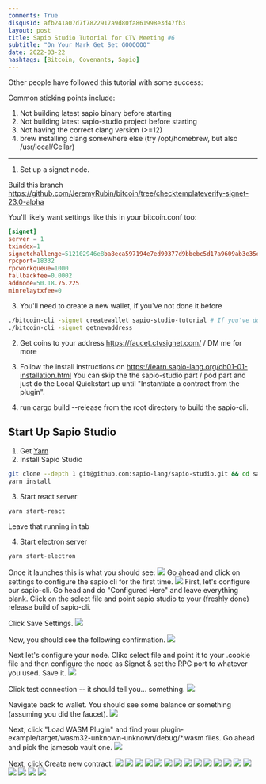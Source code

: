 ```yaml
---
comments: True
disqusId: afb241a07d7f7822917a9d80fa861998e3d47fb3
layout: post
title: Sapio Studio Tutorial for CTV Meeting #6
subtitle: "On Your Mark Get Set GOOOOOO"
date: 2022-03-22
hashtags: [Bitcoin, Covenants, Sapio]
---
```


Other people have followed this tutorial with some success:

Common sticking points include:

1. Not building latest sapio binary before starting
1. Not building latest sapio-studio project before starting
1. Not having the correct clang version (>=12)
1. brew installing clang somewhere else (try /opt/homebrew, but also /usr/local/Cellar)

----------
1. Set up a signet node. 

Build this branch https://github.com/JeremyRubin/bitcoin/tree/checktemplateverify-signet-23.0-alpha


You'll likely want settings like this in
   your bitcoin.conf too:
```toml
[signet]
server = 1
txindex=1
signetchallenge=512102946e8ba8eca597194e7ed90377d9bbebc5d17a9609ab3e35e706612ee882759351ae 
rpcport=18332
rpcworkqueue=1000
fallbackfee=0.0002
addnode=50.18.75.225
minrelaytxfee=0
```

3. You'll need to create a new wallet, if you've not done it before

```bash
./bitcoin-cli -signet createwallet sapio-studio-tutorial # If you've done this before fine
./bitcoin-cli -signet getnewaddress
```

2. Get coins to your address https://faucet.ctvsignet.com/ / DM me for more

2. Follow the install instructions on
   https://learn.sapio-lang.org/ch01-01-installation.html You can skip the the
   sapio-studio part / pod part and just do the Local Quickstart up until
   "Instantiate a contract from the plugin".
2. run cargo build --release from the root directory to build the sapio-cli.

## Start Up Sapio Studio
1. Get [Yarn](https://yarnpkg.com/getting-started/install)
2. Install Sapio Studio
```bash
git clone --depth 1 git@github.com:sapio-lang/sapio-studio.git && cd sapio-studio
yarn install
```
3. Start react server
```bash
yarn start-react
```
Leave that running in  tab

4. Start electron server
```bash
yarn start-electron
```

Once it launches this is what you should see:
![](/public/img/bitcoin/sapio-studio-tut-ctv6/1-sapio-studio-init.png)
Go ahead and click on settings to configure the sapio cli for the first time.
![](/public/img/bitcoin/sapio-studio-tut-ctv6/Screen-Shot-2022-03-22-at-10.16.35-AM.png)
First, let's configure our sapio-cli. Go head and do "Configured Here" and leave
everything blank. Click on the select file and point sapio studio to your (freshly done) release build of sapio-cli.

Click Save Settings.
![](/public/img/bitcoin/sapio-studio-tut-ctv6/Screen-Shot-2022-03-22-at-10.17.37-AM.png)

Now, you should see the following confirmation.
![](/public/img/bitcoin/sapio-studio-tut-ctv6/Screen-Shot-2022-03-22-at-10.18.09-AM.png)

Next let's configure your node. Clikc select file and point it to your
.cookie file and then configure the node as Signet & set the RPC port to whatever you used. Save it.
![](/public/img/bitcoin/sapio-studio-tut-ctv6/Screen-Shot-2022-03-22-at-10.18.59-AM.png)

Click test connection -- it should tell you... something.
![](/public/img/bitcoin/sapio-studio-tut-ctv6/Screen-Shot-2022-03-22-at-10.19.39-AM.png)

Navigate back to wallet. You should see some balance or something (assuming you did the faucet).
![](/public/img/bitcoin/sapio-studio-tut-ctv6/Screen-Shot-2022-03-22-at-10.20.12-AM.png)

Next, click "Load WASM Plugin" and find your plugin-example/target/wasm32-unknown-unknown/debug/*.wasm files. Go ahead and pick the jamesob vault one.
![](/public/img/bitcoin/sapio-studio-tut-ctv6/Screen-Shot-2022-03-22-at-10.20.41-AM.png)

Next, click Create new contract.
![](/public/img/bitcoin/sapio-studio-tut-ctv6/Screen-Shot-2022-03-22-at-10.21.17-AM.png)
![](/public/img/bitcoin/sapio-studio-tut-ctv6/Screen-Shot-2022-03-22-at-10.22.07-AM.png)
![](/public/img/bitcoin/sapio-studio-tut-ctv6/Screen-Shot-2022-03-22-at-10.27.25-AM.png)
![](/public/img/bitcoin/sapio-studio-tut-ctv6/Screen-Shot-2022-03-22-at-10.35.18-AM.png)
![](/public/img/bitcoin/sapio-studio-tut-ctv6/Screen-Shot-2022-03-22-at-10.35.48-AM.png)
![](/public/img/bitcoin/sapio-studio-tut-ctv6/Screen-Shot-2022-03-22-at-10.36.02-AM.png)
![](/public/img/bitcoin/sapio-studio-tut-ctv6/Screen-Shot-2022-03-22-at-10.36.17-AM.png)
![](/public/img/bitcoin/sapio-studio-tut-ctv6/Screen-Shot-2022-03-22-at-10.36.51-AM.png)
![](/public/img/bitcoin/sapio-studio-tut-ctv6/Screen-Shot-2022-03-22-at-10.37.00-AM.png)
![](/public/img/bitcoin/sapio-studio-tut-ctv6/Screen-Shot-2022-03-22-at-10.37.03-AM.png)
![](/public/img/bitcoin/sapio-studio-tut-ctv6/Screen-Shot-2022-03-22-at-10.37.14-AM.png)
![](/public/img/bitcoin/sapio-studio-tut-ctv6/Screen-Shot-2022-03-22-at-10.37.25-AM.png)
![](/public/img/bitcoin/sapio-studio-tut-ctv6/Screen-Shot-2022-03-22-at-10.44.38-AM.png)
![](/public/img/bitcoin/sapio-studio-tut-ctv6/Screen-Shot-2022-03-22-at-10.44.57-AM.png)
![](/public/img/bitcoin/sapio-studio-tut-ctv6/Screen-Shot-2022-03-22-at-11.53.45-AM.png)
![](/public/img/bitcoin/sapio-studio-tut-ctv6/Screen-Shot-2022-03-22-at-11.53.54-AM.png)
![](/public/img/bitcoin/sapio-studio-tut-ctv6/Screen-Shot-2022-03-22-at-11.47.10-AM.png)
![](/public/img/bitcoin/sapio-studio-tut-ctv6/Screen-Shot-2022-03-22-at-11.47.20-AM.png)
